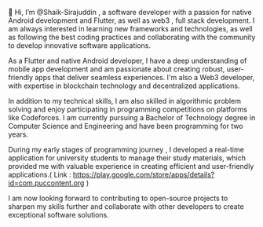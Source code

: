 👋 Hi, I’m @Shaik-Sirajuddin , a software developer with a passion for native Android development and Flutter, as well as web3 , full stack development. I am always interested in learning new frameworks and technologies, as well as following the best coding practices and collaborating with the community to develop innovative software applications.

As a Flutter and native Android developer, I have a deep understanding of mobile app development and am passionate about creating robust, user-friendly apps that deliver seamless experiences. I'm also a Web3 developer, with expertise in blockchain technology and decentralized applications.

In addition to my technical skills, I am also skilled in algorithmic problem solving and enjoy participating in programming competitions on platforms like Codeforces. I am currently pursuing a Bachelor of Technology degree in Computer Science and Engineering and have been programming for two years.

During my early stages of programming journey , I developed a real-time application for university students to manage their study materials, which provided me with valuable experience in creating efficient and user-friendly applications.( Link : https://play.google.com/store/apps/details?id=com.puccontent.org ) 


I am now looking forward to contributing to open-source projects to sharpen my skills further and collaborate with other developers to create exceptional software solutions.

<!---
Shaik-Sirajuddin/Shaik-Sirajuddin is a ✨ special ✨ repository because its `README.md` (this file) appears on your GitHub profile.
You can click the Preview link to take a look at your changes.
--->
